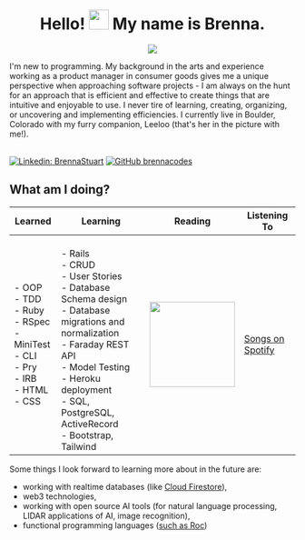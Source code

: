 <h1 align="center">Hello! <img src="https://media.giphy.com/media/hvRJCLFzcasrR4ia7z/giphy.gif" width="35"> My name is Brenna.</h1>
<p align="center">
  <a href="https://github.com/DenverCoder1/readme-typing-svg"><img src="https://readme-typing-svg.herokuapp.com?lines=Back+End+Software+Engineering+Student;Product+Manager;Code-warrior+(6kyu+on+Codewars);Refactoring+Superfan;Lover+of+Nature;Lifelong+Learner;&center=true&width=500&height=50"></a>
</p>
I'm new to programming. My background in the arts and experience working as a product manager in consumer goods gives me a unique perspective when approaching software projects - I am always on the hunt for an approach that is efficient and effective to create things that are intuitive and enjoyable to use. I never tire of learning, creating, organizing, or uncovering and implementing efficiencies. I currently live in Boulder, Colorado with my furry companion, Leeloo (that's her in the picture with me!). 
<br>
<br>

[![Linkedin: BrennaStuart](https://img.shields.io/badge/-brennastuart-blue?style=flat-square&logo=Linkedin&logoColor=white&link=https://www.linkedin.com/in/brennastuart/)](https://www.linkedin.com/in/brennastuart/)
[![GitHub brennacodes](https://img.shields.io/github/followers/brennacodes?label=follow&style=social)](https://github.com/brennacodes)

## **What am I doing?**

| Learned     | Learning    | Reading      | Listening To |
| ----------- | ----------- | ------------ | ------------ |
| - OOP <br>- TDD <br>- Ruby <br>- RSpec <br>- MiniTest <br>- CLI <br>- Pry <br>- IRB <br>- HTML <br>- CSS   | <br>- Rails <br>- CRUD <br>- User Stories <br>- Database Schema design <br>- Database migrations and normalization <br>- Faraday REST API <br>- Model Testing <br>- Heroku deployment <br>- SQL, PostgreSQL, ActiveRecord <br>- Bootstrap, Tailwind | [<img src="https://images-na.ssl-images-amazon.com/images/I/91QZH0whE5S.jpg" width=150/>](https://www.amazon.com/Truth-Divine-Novel-Noumena-2/dp/1250274540)       | [Songs on Spotify](https://open.spotify.com/playlist/2cFnWQZQZjHyUHSUEXkUzU?si=33ade52d316b4b68) |


Some things I look forward to learning more about in the future are:
- working with realtime databases (like [Cloud Firestore](https://firebase.google.com/docs/firestore)),
- web3 technologies, 
- working with open source AI tools (for natural language processing, LIDAR applications of AI, image recognition),
- functional programming languages ([such as Roc](https://www.roc-lang.org/))

<!--
**brennacodes/brennacodes** is a ✨ _special_ ✨ repository because its `README.md` (this file) appears on your GitHub profile.

Here are some ideas to get you started:

- 🔭 I’m currently working on ...
- 🌱 I’m currently learning ...
- 👯 I’m looking to collaborate on ...
- 🤔 I’m looking for help with ...
- 💬 Ask me about ...
- 📫 How to reach me: ...
- 😄 Pronouns: ...
- ⚡ Fun fact: ...
-->
